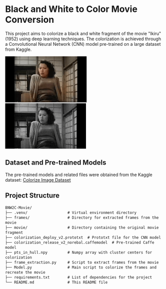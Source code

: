 # Black and White to Color Movie Conversion

This project aims to colorize a black and white fragment of the movie "Ikiru" (1952) using deep learning techniques. The colorization is achieved through a Convolutional Neural Network (CNN) model pre-trained on a large dataset from Kaggle.

![Colorized_movie](colorized_movie.gif)
![Original_movie](ikiru1952.gif)

## Dataset and Pre-trained Models

The pre-trained models and related files were obtained from the Kaggle dataset:
[Colorize Image Dataset](https://www.kaggle.com/datasets/ashishpatel26/colorise-image)

## Project Structure

```plaintext
BNW2C-Movie/
├── .venv/                  # Virtual environment directory
├── frames/                 # Directory for extracted frames from the movie
├── movie/                  # Directory containing the original movie fragment
├── colorization_deploy_v2.prototxt  # Prototxt file for the CNN model
├── colorization_release_v2_norebal.caffemodel  # Pre-trained Caffe model
├── pts_in_hull.npy         # Numpy array with cluster centers for colorization
├── frame_extraction.py     # Script to extract frames from the movie
├── Model.py                # Main script to colorize the frames and recreate the movie
├── requirements.txt        # List of dependencies for the project
└── README.md               # This README file
